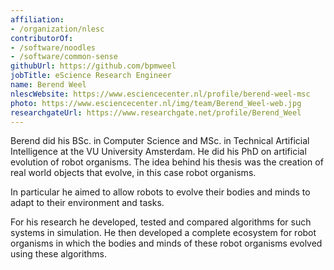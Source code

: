 ```yaml
---
affiliation:
- /organization/nlesc
contributorOf:
- /software/noodles
- /software/common-sense
githubUrl: https://github.com/bpmweel
jobTitle: eScience Research Engineer
name: Berend Weel
nlescWebsite: https://www.esciencecenter.nl/profile/berend-weel-msc
photo: https://www.esciencecenter.nl/img/team/Berend_Weel-web.jpg
researchgateUrl: https://www.researchgate.net/profile/Berend_Weel
---
```

Berend did his BSc. in Computer Science and MSc. in Technical Artificial Intelligence at the VU University Amsterdam. He did his PhD on artificial evolution of robot organisms. The idea behind his thesis was the creation of real world objects that evolve, in this case robot organisms.

In particular he aimed to allow robots to evolve their bodies and minds to adapt to their environment and tasks.

For his research he developed, tested and compared algorithms for such systems in simulation. He then developed a complete ecosystem for robot organisms in which the bodies and minds of these robot organisms evolved using these algorithms.
